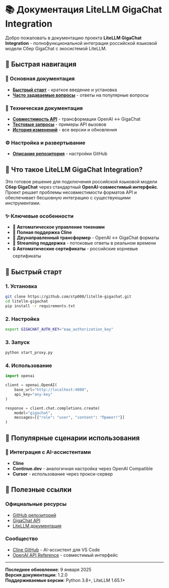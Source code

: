 # 📚 Документация LiteLLM GigaChat Integration

Добро пожаловать в документацию проекта **LiteLLM GigaChat Integration** - полнофункциональной интеграции российской языковой модели Сбер GigaChat с экосистемой LiteLLM.

## 🚀 Быстрая навигация

### 📖 Основная документация
- **[Быстрый старт](../README.md)** - краткое введение и установка
- **[Часто задаваемые вопросы](FAQ.md)** - ответы на популярные вопросы

### 🔧 Техническая документация
- **[Совместимость API](GIGACHAT_COMPATIBILITY.md)** - трансформации OpenAI ↔ GigaChat
- **[Тестовые запросы](TEST_REQUESTS.md)** - примеры API вызовов
- **[История изменений](CHANGELOG.md)** - все версии и обновления

### ⚙️ Настройка и развертывание
- **[Описание репозитория](DESCRIPTION.md)** - настройки GitHub

## 🎯 Что такое LiteLLM GigaChat Integration?

Это готовое решение для подключения российской языковой модели **Сбер GigaChat** через стандартный **OpenAI-совместимый интерфейс**. Проект решает проблемы несовместимости форматов API и обеспечивает бесшовную интеграцию с существующими инструментами.

### ✨ Ключевые особенности

- 🔐 **Автоматическое управление токенами**
- 🤖 **Полная поддержка Cline**
- 🔄 **Двунаправленный трансформер** - OpenAI ↔ GigaChat форматы
- 🌊 **Streaming поддержка** - потоковые ответы в реальном времени
- 🔒 **Автоматические сертификаты** - российские корневые сертификаты

## 🚀 Быстрый старт

### 1. Установка
```bash
git clone https://github.com/stp008/litellm-gigachat.git
cd litellm-gigachat
pip install -r requirements.txt
```

### 2. Настройка
```bash
export GIGACHAT_AUTH_KEY="ваш_authorization_key"
```

### 3. Запуск
```bash
python start_proxy.py
```

### 4. Использование
```python
import openai

client = openai.OpenAI(
    base_url="http://localhost:4000",
    api_key="any-key"
)

response = client.chat.completions.create(
    model="gigachat",
    messages=[{"role": "user", "content": "Привет!"}]
)
```

## 🎯 Популярные сценарии использования

### 🤖 Интеграция с AI-ассистентами
- **Cline**
- **Continue.dev** - аналогичная настройка через OpenAI Compatible
- **Cursor** - использование через прокси-сервер

## 🔗 Полезные ссылки

### Официальные ресурсы
- [GitHub репозиторий](https://github.com/stp008/litellm-gigachat)
- [GigaChat API](https://developers.sber.ru/portal/products/gigachat-api)
- [LiteLLM документация](https://docs.litellm.ai/)

### Сообщество
- [Cline GitHub](https://github.com/cline/cline) - AI-ассистент для VS Code
- [OpenAI API Reference](https://platform.openai.com/docs/api-reference) - совместимый интерфейс

---

**Последнее обновление**: 9 января 2025  
**Версия документации**: 1.2.0  
**Поддерживаемые версии**: Python 3.8+, LiteLLM 1.65.1+
